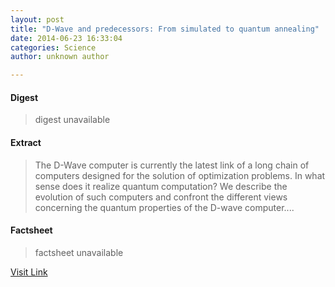 ```yaml
---
layout: post
title: "D-Wave and predecessors: From simulated to quantum annealing"
date: 2014-06-23 16:33:04
categories: Science
author: unknown author

---
```



#### Digest
>digest unavailable

#### Extract
>The D-Wave computer is currently the latest link of a long chain of computers designed for the solution of optimization problems. In what sense does it realize quantum computation? We describe the evolution of such computers and confront the different views concerning the quantum properties of the D-wave computer....

#### Factsheet
>factsheet unavailable

[Visit Link](http://phys.org/news322745572.html)


